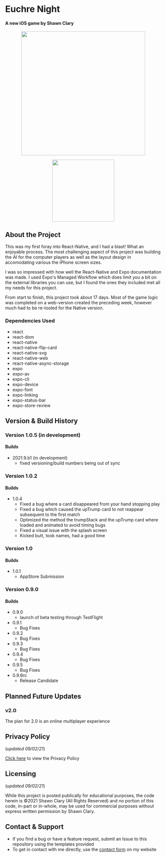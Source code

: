 # Euchre Night

#### A new iOS game by Shawn Clary

<p align="center">
  <img width="400" src="https://user-images.githubusercontent.com/26289436/131942355-d070153e-6b0c-4447-aefb-9e77fea4a9e1.png">
</p>

<p align="center">
  <a href="https://apps.apple.com/us/app/euchre-night/id1582666948" target="_blank" rel="noreferrer">
    <img width="200" src="https://user-images.githubusercontent.com/26289436/131943331-3403418e-7029-46dd-b637-64d5e9190bcf.png">
  </a>
</p>

## About the Project

This was my first foray into React-Native, and I had a blast! What an enjoyable process. The most challenging aspect of this project was building the AI for the computer players as well as the layout design in accomodating various the iPhone screen sizes.

I was so impressed with how well the React-Native and Expo documentation was made. I used Expo's Managed Workflow which does limit you a bit on the external libraries you can use, but I found the ones they included met all my needs for this project.

From start to finish, this project took about 17 days. Most of the game logic was completed on a web-version created the preceding week, however much had to be re-tooled for the Native version.

### Dependencies Used

- react
- react-dom
- react-native
- react-native-flip-card
- react-native-svg
- react-native-web
- react-native-async-storage
- expo
- expo-av
- expo-cli
- expo-device
- expo-font
- expo-linking
- expo-status-bar
- expo-store-review

## Version & Build History

### Version 1.0.5 (in development)

#### Builds

- 2021.9.b1 (in development)
  - fixed versioning/build numbers being out of sync

### Version 1.0.2

#### Builds

- 1.0.4
  - Fixed a bug where a card disappeared from your hand stopping play
  - Fixed a bug which caused the upTrump card to not reappear subsequent to the first match
  - Optimized the method the trumpStack and the upTrump card where loaded and animated to avoid timing bugs
  - Fixed a visual issue with the splash screen
  - Kicked butt, took names, had a good time

### Version 1.0

#### Builds

- 1.0.1
  - AppStore Submission

### Version 0.9.0

#### Builds

- 0.9.0
  - launch of beta testing through TestFlight
- 0.9.1
  - Bug Fixes
- 0.9.2
  - Bug Fixes
- 0.9.3
  - Bug Fixes
- 0.9.4
  - Bug Fixes
- 0.9.5
  - Bug Fixes
- 0.9.6rc
  - Release Candidate

## Planned Future Updates

### v2.0

The plan for 2.0 is an online multiplayer experience

## Privacy Policy

(_updated 09/02/21_)

[Click here](https://sleeptil3.github.io/euchre-native/) to view the Privacy Policy

## Licensing

(_updated 09/02/21_)

While this project is posted publically for educational purposes, the code herein is ©2021 Shawn Clary (All Rights Reserved) and no portion of this code, in-part or in-whole, may be used for commercial purposes without express written permission by Shawn Clary.

## Contact & Support

- If you find a bug or have a feature request, submit an Issue to this repository using the templates provided
- To get in contact with me directly, use the [contact form](https://www.sleeptil3software.com/#/contact) on my website
